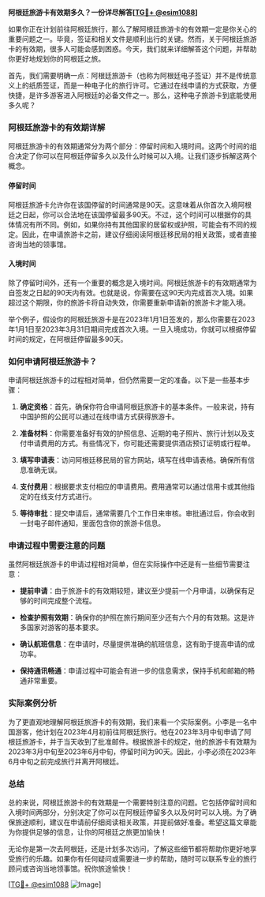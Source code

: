 **阿根廷旅游卡有效期多久？一份详尽解答[[TG💪+ @esim1088](https://t.me/s/esim1088)]**

如果你正在计划前往阿根廷旅行，那么了解阿根廷旅游卡的有效期一定是你关心的重要问题之一。毕竟，签证和相关文件是顺利出行的关键。然而，关于阿根廷旅游卡的有效期，很多人可能会感到困惑。今天，我们就来详细解答这个问题，并帮助你更好地规划你的阿根廷之旅。

首先，我们需要明确一点：阿根廷旅游卡（也称为阿根廷电子签证）并不是传统意义上的纸质签证，而是一种电子化的旅行许可。它通过在线申请的方式获取，方便快捷，是许多游客进入阿根廷的必备文件之一。那么，这种电子旅游卡到底能使用多久呢？

### 阿根廷旅游卡的有效期详解

阿根廷旅游卡的有效期通常分为两个部分：停留时间和入境时间。这两个时间的组合决定了你可以在阿根廷停留多久以及什么时候可以入境。让我们逐步拆解这两个概念。

#### 停留时间

阿根廷旅游卡允许你在该国停留的时间通常是90天。这意味着从你首次入境阿根廷之日起，你可以合法地在该国停留最多90天。不过，这个时间可以根据你的具体情况有所不同。例如，如果你持有其他国家的居留权或护照，可能会有不同的规定。因此，在申请旅游卡之前，建议仔细阅读阿根廷移民局的相关政策，或者直接咨询当地的领事馆。

#### 入境时间

除了停留时间外，还有一个重要的概念是入境时间。阿根廷旅游卡的有效期通常为自签发之日起的90天内有效。也就是说，你需要在这90天内完成首次入境。如果超过这个期限，你的旅游卡将自动失效，你需要重新申请新的旅游卡才能入境。

举个例子，假设你的阿根廷旅游卡是在2023年1月1日签发的，那么你需要在2023年1月1日至2023年3月31日期间完成首次入境。一旦入境成功，你就可以根据停留时间的规定，在阿根廷停留最多90天。

### 如何申请阿根廷旅游卡？

申请阿根廷旅游卡的过程相对简单，但仍然需要一定的准备。以下是一些基本步骤：

1. **确定资格**：首先，确保你符合申请阿根廷旅游卡的基本条件。一般来说，持有中国护照的公民可以通过在线申请方式获得旅游卡。

2. **准备材料**：你需要准备好有效的护照信息、近期的电子照片、旅行计划以及支付申请费用的方式。有些情况下，你可能还需要提供酒店预订证明或行程单。

3. **填写申请表**：访问阿根廷移民局的官方网站，填写在线申请表格。确保所有信息准确无误。

4. **支付费用**：根据要求支付相应的申请费用。费用通常可以通过信用卡或其他指定的在线支付方式进行。

5. **等待审批**：提交申请后，通常需要几个工作日来审核。审批通过后，你会收到一封电子邮件通知，里面包含你的旅游卡信息。

### 申请过程中需要注意的问题

虽然阿根廷旅游卡的申请过程相对简单，但在实际操作中还是有一些细节需要注意：

- **提前申请**：由于旅游卡的有效期较短，建议至少提前一个月申请，以确保有足够的时间完成整个流程。
  
- **检查护照有效期**：确保你的护照在旅行期间至少还有六个月的有效期。这是许多国家对游客的基本要求。

- **确认航班信息**：在申请时，尽量提供准确的航班信息，这有助于提高申请的成功率。

- **保持通讯畅通**：申请过程中可能会有进一步的信息需求，保持手机和邮箱的畅通非常重要。

### 实际案例分析

为了更直观地理解阿根廷旅游卡的有效期，我们来看一个实际案例。小李是一名中国游客，他计划在2023年4月初前往阿根廷旅行。他在2023年3月中旬申请了阿根廷旅游卡，并于当天收到了批准邮件。根据旅游卡的规定，他的旅游卡有效期为2023年3月中旬至2023年6月中旬，停留时间为90天。因此，小李必须在2023年6月中旬之前完成旅行并离开阿根廷。

### 总结

总的来说，阿根廷旅游卡的有效期是一个需要特别注意的问题。它包括停留时间和入境时间两部分，分别决定了你可以在阿根廷停留多久以及何时可以入境。为了确保旅途顺利，建议在申请前仔细阅读相关政策，并提前做好准备。希望这篇文章能为你提供足够的信息，让你的阿根廷之旅更加愉快！

无论你是第一次去阿根廷，还是计划多次访问，了解这些细节都将帮助你更好地享受旅行的乐趣。如果你有任何疑问或需要进一步的帮助，随时可以联系专业的旅行顾问或咨询当地领事馆。祝你旅途愉快！

[[TG💪+ @esim1088](https://t.me/s/esim1088) ![Image](https://i.postimg.cc/4NQfJmqS/Snipaste-2025-05-13-00-14-12.png)]